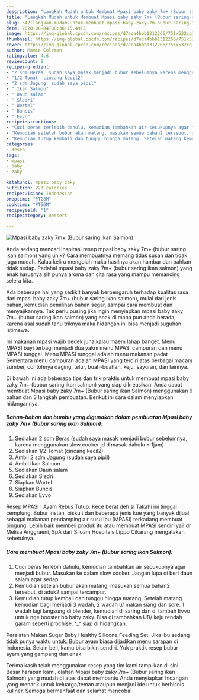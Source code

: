```yaml
---
description: "Langkah Mudah untuk Membuat Mpasi baby zaky 7m+ (Bubur saring ikan Salmon) yang Bikin Ngiler"
title: "Langkah Mudah untuk Membuat Mpasi baby zaky 7m+ (Bubur saring ikan Salmon) yang Bikin Ngiler"
slug: 542-langkah-mudah-untuk-membuat-mpasi-baby-zaky-7m-bubur-saring-ikan-salmon-yang-bikin-ngiler
date: 2020-08-04T08:36:15.497Z
image: https://img-global.cpcdn.com/recipes/d7eca4bbb1312266/751x532cq70/mpasi-baby-zaky-7m-bubur-saring-ikan-salmon-foto-resep-utama.jpg
thumbnail: https://img-global.cpcdn.com/recipes/d7eca4bbb1312266/751x532cq70/mpasi-baby-zaky-7m-bubur-saring-ikan-salmon-foto-resep-utama.jpg
cover: https://img-global.cpcdn.com/recipes/d7eca4bbb1312266/751x532cq70/mpasi-baby-zaky-7m-bubur-saring-ikan-salmon-foto-resep-utama.jpg
author: Mamie Coleman
ratingvalue: 4.6
reviewcount: 8
recipeingredient:
- "2 sdm Beras  sudah saya masak menjadi bubur sebelumnya karena menggunakan slow cooker jd d masak dahulu  1jam"
- "1/2 Tomat  cincang kecil2"
- "2 sdm Jagung  sudah saya pipil"
- " Ikan Salmon"
- " Daun salam"
- " Sledri"
- " Wortel"
- " Buncis"
- " Evvo"
recipeinstructions:
- "Cuci beras terlebih dahulu, kemudian tambahkan air secukupnya agar menjadi bubur. Masukan ke dalam slow cooker. Jangan lupa di beri daun salam agar sedap."
- "Kemudian setelah bubur akan matang, masukan semua bahan2 tersebut, di aduk2 sampai tercampur."
- "Kemudian tutup kembali dan tunggu hingga matang. Setelah matang kemudian bagi menjadi 3 wadah, 2 wadah u/ makan siang dan sore. 1 wadah lagi langsung di blender, kemudian di saring dan di tambah Evvo untuk nge booster bb baby zaky. Bisa di tambahkan UB/ keju rendah garam seperti prochise. ^_^ siap di hidangkan."
categories:
- Resep
tags:
- mpasi
- baby
- zaky

katakunci: mpasi baby zaky 
nutrition: 223 calories
recipecuisine: Indonesian
preptime: "PT28M"
cooktime: "PT56M"
recipeyield: "1"
recipecategory: Dessert

---
```



![Mpasi baby zaky 7m+ (Bubur saring ikan Salmon)](https://img-global.cpcdn.com/recipes/d7eca4bbb1312266/751x532cq70/mpasi-baby-zaky-7m-bubur-saring-ikan-salmon-foto-resep-utama.jpg)

Anda sedang mencari inspirasi resep mpasi baby zaky 7m+ (bubur saring ikan salmon) yang unik? Cara membuatnya memang tidak susah dan tidak juga mudah. Kalau keliru mengolah maka hasilnya akan hambar dan bahkan tidak sedap. Padahal mpasi baby zaky 7m+ (bubur saring ikan salmon) yang enak harusnya sih punya aroma dan cita rasa yang mampu memancing selera kita.

Ada beberapa hal yang sedikit banyak berpengaruh terhadap kualitas rasa dari mpasi baby zaky 7m+ (bubur saring ikan salmon), mulai dari jenis bahan, kemudian pemilihan bahan segar, sampai cara membuat dan menyajikannya. Tak perlu pusing jika ingin menyiapkan mpasi baby zaky 7m+ (bubur saring ikan salmon) yang enak di mana pun anda berada, karena asal sudah tahu triknya maka hidangan ini bisa menjadi suguhan istimewa.

Ini makanan mpasi wajib dedek juna.kalau maem lahap banget. Menu MPASI bayi terbagi menjadi dua yakni menu MPASI campuran dan menu MPASI tunggal. Menu MPASI tunggal adalah menu makanan padat Sementara menu campuran adalah MPASI yang terdiri atas berbagai macam sumber, contohnya daging, telur, buah-buahan, keju, sayuran, dan lainnya.


Di bawah ini ada beberapa tips dan trik praktis untuk membuat mpasi baby zaky 7m+ (bubur saring ikan salmon) yang siap dikreasikan. Anda dapat membuat Mpasi baby zaky 7m+ (Bubur saring ikan Salmon) menggunakan 9 bahan dan 3 langkah pembuatan. Berikut ini cara dalam menyiapkan hidangannya.

<!--inarticleads1-->

##### Bahan-bahan dan bumbu yang digunakan dalam pembuatan Mpasi baby zaky 7m+ (Bubur saring ikan Salmon):

1. Sediakan 2 sdm Beras  (sudah saya masak menjadi bubur sebelumnya, karena menggunakan slow cooker jd d masak dahulu ± 1jam)
1. Sediakan 1/2 Tomat  (cincang kecil2)
1. Ambil 2 sdm Jagung  (sudah saya pipil)
1. Ambil  Ikan Salmon
1. Sediakan  Daun salam
1. Sediakan  Sledri
1. Siapkan  Wortel
1. Siapkan  Buncis
1. Sediakan  Evvo


Resep MPASI : Ayam Rebus Tutup. Kece berat deh si Takahi ini tinggal cemplung. Bubur instan, biskuit dan beberapa jenis kue yang banyak dijual sebagai makanan pendamping air susu ibu (MPASI) terkadang membuat bingung. Lebih baik membeli produk itu atau membuat MPASI sendiri ya? dr Melisa Anggraeni, SpA dari Siloam Hospitals Lippo Cikarang mengatakan sebetulnya. 

<!--inarticleads2-->

##### Cara membuat Mpasi baby zaky 7m+ (Bubur saring ikan Salmon):

1. Cuci beras terlebih dahulu, kemudian tambahkan air secukupnya agar menjadi bubur. Masukan ke dalam slow cooker. Jangan lupa di beri daun salam agar sedap.
1. Kemudian setelah bubur akan matang, masukan semua bahan2 tersebut, di aduk2 sampai tercampur.
1. Kemudian tutup kembali dan tunggu hingga matang. Setelah matang kemudian bagi menjadi 3 wadah, 2 wadah u/ makan siang dan sore. 1 wadah lagi langsung di blender, kemudian di saring dan di tambah Evvo untuk nge booster bb baby zaky. Bisa di tambahkan UB/ keju rendah garam seperti prochise. ^_^ siap di hidangkan.


Peralatan Makan Sugar Baby Healthy Silicone Feeding Set. Jika ibu sedang tidak punya waktu untuk. Bubur ayam biasa dijadikan menu sarapan di Indonesia. Selain beli, kamu bisa bikin sendiri. Yuk praktik resep bubur ayam yang gampang dan enak. 

Terima kasih telah menggunakan resep yang tim kami tampilkan di sini. Besar harapan kami, olahan Mpasi baby zaky 7m+ (Bubur saring ikan Salmon) yang mudah di atas dapat membantu Anda menyiapkan hidangan yang menarik untuk keluarga/teman ataupun menjadi ide untuk berbisnis kuliner. Semoga bermanfaat dan selamat mencoba!
